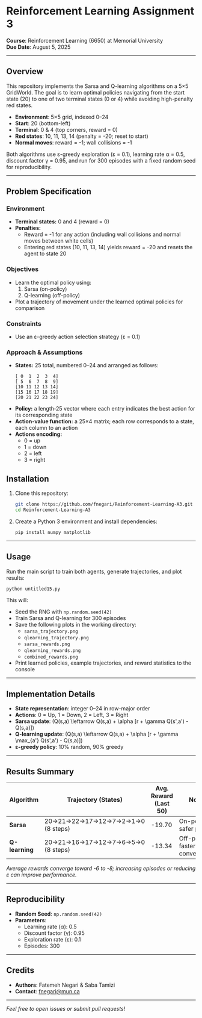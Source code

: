# Reinforcement Learning Assignment 3

**Course**: Reinforcement Learning (6650) at Memorial University\
**Due Date**: August 5, 2025

---

## Overview

This repository implements the Sarsa and Q-learning algorithms on a 5×5 GridWorld. The goal is to learn optimal policies navigating from the start state (20) to one of two terminal states (0 or 4) while avoiding high-penalty red states.

- **Environment**: 5×5 grid, indexed 0–24
- **Start**: 20 (bottom-left)
- **Terminal**: 0 & 4 (top corners, reward = 0)
- **Red states**: 10, 11, 13, 14 (penalty = -20; reset to start)
- **Normal moves**: reward = -1; wall collisions = -1

Both algorithms use ε-greedy exploration (ε = 0.1), learning rate α = 0.5, discount factor γ = 0.95, and run for 300 episodes with a fixed random seed for reproducibility.

---

## Problem Specification

### Environment

- **Terminal states:** 0 and 4 (reward = 0)
- **Penalties:**
  - Reward = -1 for any action (including wall collisions and normal moves between white cells)
  - Entering red states (10, 11, 13, 14) yields reward = -20 and resets the agent to state 20

### Objectives

- Learn the optimal policy using:
  1. Sarsa (on-policy)
  2. Q-learning (off-policy)
- Plot a trajectory of movement under the learned optimal policies for comparison

### Constraints

- Use an ε-greedy action selection strategy (ε = 0.1)

### Approach & Assumptions

- **States:** 25 total, numbered 0–24 and arranged as follows:
  ```
  [ 0  1  2  3  4]
  [ 5  6  7  8  9]
  [10 11 12 13 14]
  [15 16 17 18 19]
  [20 21 22 23 24]
  ```
- **Policy:** a length‑25 vector where each entry indicates the best action for its corresponding state
- **Action-value function:** a 25×4 matrix; each row corresponds to a state, each column to an action
- **Actions encoding:**
  - 0 = up
  - 1 = down
  - 2 = left
  - 3 = right

## Installation

1. Clone this repository:
   ```bash
   git clone https://github.com/fnegari/Reinforcement-Learning-A3.git
   cd Reinforcement-Learning-A3
   ```
2. Create a Python 3 environment and install dependencies:
   ```bash
   pip install numpy matplotlib
   ```

---

## Usage

Run the main script to train both agents, generate trajectories, and plot results:

```bash
python untitled15.py
```

This will:

- Seed the RNG with `np.random.seed(42)`
- Train Sarsa and Q-learning for 300 episodes
- Save the following plots in the working directory:
  - `sarsa_trajectory.png`
  - `qlearning_trajectory.png`
  - `sarsa_rewards.png`
  - `qlearning_rewards.png`
  - `combined_rewards.png`
- Print learned policies, example trajectories, and reward statistics to the console

---

## Implementation Details

- **State representation**: integer 0–24 in row-major order
- **Actions**: 0 = Up, 1 = Down, 2 = Left, 3 = Right
- **Sarsa update**: \(Q(s,a) \leftarrow Q(s,a) + \alpha [r + \gamma Q(s',a') - Q(s,a)]\)
- **Q-learning update**: \(Q(s,a) \leftarrow Q(s,a) + \alpha [r + \gamma \max_{a'} Q(s',a') - Q(s,a)]\)
- **ε-greedy policy**: 10% random, 90% greedy

---

## Results Summary

| Algorithm      | Trajectory (States)              | Avg. Reward (Last 50) | Notes                          |
| -------------- | -------------------------------- | --------------------- | ------------------------------ |
| **Sarsa**      | 20→21→22→17→12→7→2→1→0 (8 steps) | -19.70                | On-policy, safer paths         |
| **Q-learning** | 20→21→16→17→12→7→6→5→0 (8 steps) | -13.34                | Off-policy, faster convergence |

*Average rewards converge toward -6 to -8; increasing episodes or reducing ε can improve performance.*

---

## Reproducibility

- **Random Seed**: `np.random.seed(42)`
- **Parameters**:
  - Learning rate (α): 0.5
  - Discount factor (γ): 0.95
  - Exploration rate (ε): 0.1
  - Episodes: 300

---

## Credits

- **Authors**: Fatemeh Negari & Saba Tamizi
- **Contact**: [fnegari@mun.ca](mailto\:fnegari@mun.ca)

---

*Feel free to open issues or submit pull requests!*

